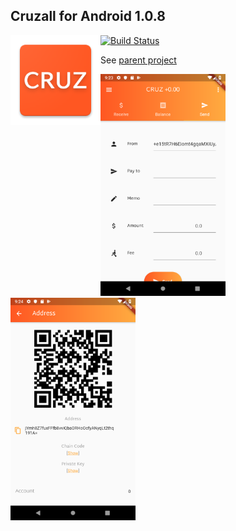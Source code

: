 ## Cruzall for Android 1.0.8
<img style="float:left" src="icon.png" />

[![Build Status](https://travis-ci.org/GreenAppers/cruzall-android.svg?branch=master)](https://travis-ci.org/GreenAppers/cruzall-android)

See [parent project](https://github.com/GreenAppers/cruzall)

<img width=200 src="screenshot1.png" /> <img width=200 src="screenshot2.png" />
